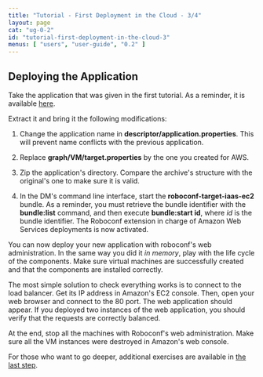 ```yaml
---
title: "Tutorial - First Deployment in the Cloud - 3/4"
layout: page
cat: "ug-0-2"
id: "tutorial-first-deployment-in-the-cloud-3"
menus: [ "users", "user-guide", "0.2" ]
---
```


## Deploying the Application

Take the application that was given in the first tutorial.
As a reminder, it is available [here](https://bintray.com/artifact/download/roboconf/roboconf-tutorial-samples/lamp-webapp-bash-0.2.0-1.0.zip).

Extract it and bring it the following modifications:

1. Change the application name in **descriptor/application.properties**.
This will prevent name conflicts with the previous application.

2. Replace **graph/VM/target.properties** by the one you created for AWS.

3. Zip the application's directory.
Compare the archive's structure with the original's one to make sure it is valid.

4. In the DM's command line interface, start the **roboconf-target-iaas-ec2** bundle.
As a reminder, you must retrieve the bundle identifier with the **bundle:list** command, and then execute
**bundle:start id**, where *id* is the bundle identifier. The Roboconf extension in charge of Amazon Web Services
deployments is now activated.

You can now deploy your new application with roboconf's web administration.
In the same way you did it *in memory*, play with the life cycle of the components. Make sure virtual machines
are successfully created and that the components are installed correctly.

The most simple solution to check everything works is to connect to the load balancer. Get its IP address in Amazon's EC2 console.
Then, open your web browser and connect to the 80 port. The web application should appear. If you deployed two instances of the
web application, you should verify that the requests are correctly balanced.

At the end, stop all the machines with Roboconf's web administration.
Make sure all the VM instances were destroyed in Amazon's web console.

For those who want to go deeper, additional exercises are available in [the last step](tutorial-first-deployment-in-the-cloud-4.html).
